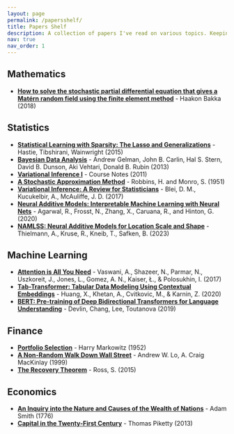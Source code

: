 ```yaml
---
layout: page
permalink: /papersshelf/
title: Papers Shelf
description: A collection of papers I've read on various topics. Keeping an organized list of the papers I've read helps in building mental models and quickly remembering the crux of the work.
nav: true
nav_order: 1
---
```

<!-- _pages/publications.md -->
<div class="publications">

<h2>Mathematics</h2>
<ul>
  <li>
    <strong><a href="https://arxiv.org/abs/1803.03765">How to solve the stochastic partial differential equation that gives a Matérn random field using the finite element method</a></strong> - Haakon Bakka (2018)
  </li>
</ul>

<h2>Statistics</h2>
<ul>
  <li>
    <strong><a href="https://www.ime.unicamp.br/~dias/SLS.pdf">Statistical Learning with Sparsity: The Lasso and Generalizations</a></strong> - Hastie, Tibshirani, Wainwright (2015)
  </li>
  <li>
    <strong><a href="http://www.stat.columbia.edu/~gelman/book/">Bayesian Data Analysis</a></strong> - Andrew Gelman, John B. Carlin, Hal S. Stern, David B. Dunson, Aki Vehtari, Donald B. Rubin (2013)
  </li>
  <li>
    <strong><a href="https://www.cs.princeton.edu/courses/archive/fall11/cos597C/lectures/variational-inference-i.pdf">Variational Inference I</a></strong> - Course Notes (2011)
  </li>
  <li>
    <strong><a href="https://www.columbia.edu/~ww2040/8100F16/RM51.pdf">A Stochastic Approximation Method</a></strong> - Robbins, H. and Monro, S. (1951)
  </li>
  <li>
    <strong><a href="https://arxiv.org/pdf/1601.00670">Variational Inference: A Review for Statisticians</a></strong> - Blei, D. M., Kucukelbir, A., McAuliffe, J. D. (2017)
  </li>
  <li>
    <strong><a href="https://arxiv.org/abs/2004.13912">Neural Additive Models: Interpretable Machine Learning with Neural Nets</a></strong> - Agarwal, R., Frosst, N., Zhang, X., Caruana, R., and Hinton, G. (2020)
  </li>
  <li>
    <strong><a href="https://arxiv.org/abs/2301.11862">NAMLSS: Neural Additive Models for Location Scale and Shape</a></strong> - Thielmann, A., Kruse, R., Kneib, T., Safken, B. (2023)
  </li>
</ul>

<h2>Machine Learning</h2>
<ul>
  <li>
    <strong><a href="https://arxiv.org/abs/1706.03762">Attention is All You Need</a></strong> - Vaswani, A., Shazeer, N., Parmar, N., Uszkoreit, J., Jones, L., Gomez, A. N., Kaiser, Ł., & Polosukhin, I. (2017)
  </li>
  <li>
    <strong><a href="https://arxiv.org/abs/2012.06678v1">Tab-Transformer: Tabular Data Modeling Using Contextual Embeddings</a></strong> - Huang, X., Khetan, A., Cvitkovic, M., & Karnin, Z. (2020)
  </li>
  <li>
    <strong><a href="https://dl.acm.org/doi/10.1145/3292500.3330701">BERT: Pre-training of Deep Bidirectional Transformers for Language Understanding</a></strong> - Devlin, Chang, Lee, Toutanova (2019)
  </li>
</ul>

<h2>Finance</h2>
<ul>
  <li>
    <strong><a href="https://www.math.ust.hk/~maykwok/courses/ma362/07F/markowitz_JF.pdf">Portfolio Selection</a></strong> - Harry Markowitz (1952)
  </li>
  <li>
    <strong><a href="https://press.princeton.edu/books/hardcover/9780691092563/a-non-random-walk-down-wall-street">A Non-Random Walk Down Wall Street</a></strong> - Andrew W. Lo, A. Craig MacKinlay (1999)
  </li>
  <li>
    <strong><a href="https://www.jstor.org/stable/30035052">The Recovery Theorem</a></strong> - Ross, S. (2015)
  </li>
</ul>

<h2>Economics</h2>
<ul>
  <li>
    <strong><a href="https://www.gutenberg.org/ebooks/3300">An Inquiry into the Nature and Causes of the Wealth of Nations</a></strong> - Adam Smith (1776)
  </li>
  <li>
    <strong><a href="https://www.hup.harvard.edu/catalog.php?isbn=9780674430006">Capital in the Twenty-First Century</a></strong> - Thomas Piketty (2013)
  </li>
</ul>

</div>